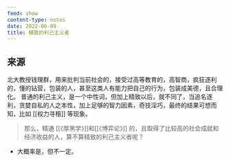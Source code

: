 ```yaml
---
feed: show
content-type: notes
date: 2022-06-09
title: 精致的利己主义者
---
```


## 来源

北大教授钱理群，用来批判当前社会的，接受过高等教育的，高智商，疯狂逐利的，懂的钻营，包装的人，甚至这类人有能力把自己的行为，包装成美德，且合理化。
普通的利己主义，是一个中性词，但加上精致以后，就不同了，当追名逐利，贪婪自私的人之本性，加上足够的智力因素，奇技淫巧，最终的结果可想而知，比如 [[权力寻租]] 等现象。
> 那么，精通 [[《厚黑学》]]和[[《博弈论》]] 的，且取得了比较高的社会成就和经济收益的人，算不算精致的利己主义者呢？
- 大概率是，但不一定。
